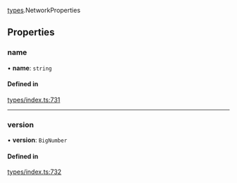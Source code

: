 [types](../../Modules/Types/Types.md).NetworkProperties

## Properties

### name

• **name**: `string`

#### Defined in

[types/index.ts:731](https://github.com/PolymeshAssociation/polymesh-sdk/blob/15be87e8/src/types/index.ts#L731)

___

### version

• **version**: `BigNumber`

#### Defined in

[types/index.ts:732](https://github.com/PolymeshAssociation/polymesh-sdk/blob/15be87e8/src/types/index.ts#L732)
